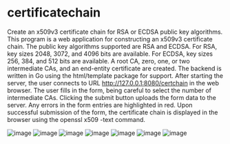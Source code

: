 # certificatechain
Create an x509v3 certificate chain for RSA or ECDSA public key algorithms.
This program is a web application for constructing an x509v3 certificate chain.  The public key algorithms supported are RSA and ECDSA.  For RSA, key sizes 2048, 3072,
and 4096 bits are available.  For ECDSA, key sizes 256, 384, and 512 bits are available.  A root CA, zero, one, or two intermediate CAs, and an end-entity certificate
are created.  The backend is written in Go using the html/template package for support.  After starting the server, the user connects to URL 
http://127.0.0.1:8080/certchain in the web browser.  The user fills in the form, being careful to select the number of intermediate CAs.  Clicking the submit button
uploads the form data to the server.  Any errors in the form entries are highlighted in red.  Upon successful submission of the form, the certificate chain is displayed
in the browser using the openssl x509 -text command.



![image](https://user-images.githubusercontent.com/117768679/214162390-371c443a-ff52-4efa-bcce-66d8064cbdc9.png)
![image](https://user-images.githubusercontent.com/117768679/214163832-e35f252e-aa77-4e9b-b5d6-b2f6e646ab25.png)
![image](https://user-images.githubusercontent.com/117768679/214164045-7b9a5d9c-3ada-43dc-b3d6-8c50b0c15d63.png)
![image](https://user-images.githubusercontent.com/117768679/214164265-744d42bc-36f8-48be-896d-39130256bf80.png)
![image](https://user-images.githubusercontent.com/117768679/214170633-e783612b-6d9f-4179-a862-24e86724f7ec.png)
![image](https://user-images.githubusercontent.com/117768679/214170757-2df1c7a4-08d6-47c4-9444-e8b1a316841d.png)
![image](https://user-images.githubusercontent.com/117768679/214170909-752013aa-134e-4b61-be19-f33e494eb704.png)
